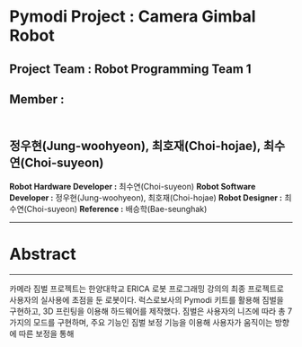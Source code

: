 # Pymodi Project : Camera Gimbal Robot
## Project Team : Robot Programming Team 1
## Member :
</br>정우현(Jung-woohyeon), 최호재(Choi-hojae), 최수연(Choi-suyeon)
---

**Robot Hardware Developer :**
최수연(Choi-suyeon)
**Robot Software Developer :**
정우현(Jung-woohyeon), 최호재(Choi-hojae)
**Robot Designer :**
최수연(Choi-suyeon)
**Reference :**
배승학(Bae-seunghak)

---
# Abstract
---
카메라 짐벌 프로젝트는 한양대학교 ERICA 로봇 프로그래밍 강의의 최종 프로젝트로 사용자의 실사용에 초점을 둔 로봇이다.
럭스로보사의 Pymodi 키트를 활용해 짐벌을 구현하고, 3D 프린팅을 이용해 하드웨어를 제작했다.
짐벌은 사용자의 니즈에 따라 총 7가지의 모드를 구현하며, 주요 기능인 짐벌 보정 기능을 이용해 사용자가 움직이는 방향에 따른 보정을 통해
